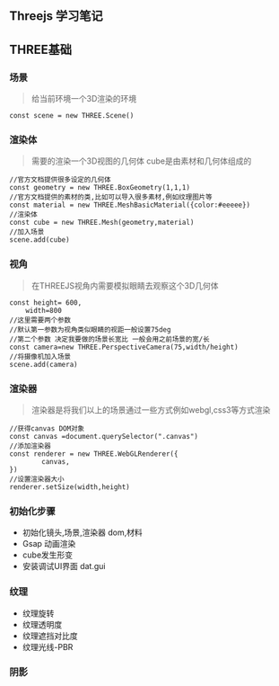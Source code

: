 <!--
 * @Author: GAtomis 850680822@qq.com
 * @Date: 2023-01-20 13:27:51
 * @LastEditors: GAtomis 850680822@qq.com
 * @LastEditTime: 2023-01-28 20:41:12
 * @FilePath: /workspace/threejs-init-react/THREEJS_LOG.md
 * @Description: 这是默认设置,请设置`customMade`, 打开koroFileHeader查看配置 进行设置: https://github.com/OBKoro1/koro1FileHeader/wiki/%E9%85%8D%E7%BD%AE
-->

## Threejs 学习笔记

## THREE基础

### 场景
> 给当前环境一个3D渲染的环境

```
const scene = new THREE.Scene()
```
### 渲染体 
> 需要的渲染一个3D视图的几何体
cube是由素材和几何体组成的
```
//官方文档提供很多设定的几何体
const geometry = new THREE.BoxGeometry(1,1,1)
//官方文档提供的素材的类,比如可以导入很多素材,例如纹理图片等
const material = new THREE.MeshBasicMaterial({color:#eeeee})
//渲染体
const cube = new THREE.Mesh(geometry,material)
//加入场景
scene.add(cube)
```


### 视角
>  在THREEJS视角内需要模拟眼睛去观察这个3D几何体
```
const height= 600,
    width=800 
//这里需要两个参数 
//默认第一参数为视角类似眼睛的视距一般设置75deg
//第二个参数 决定我要做的场景长宽比 一般会用之前场景的宽/长
const camera=new THREE.PerspectiveCamera(75,width/height)
//将摄像机加入场景
scene.add(camera)
```

### 渲染器
> 渲染器是将我们以上的场景通过一些方式例如webgl,css3等方式渲染
```
//获得canvas DOM对象
const canvas =document.querySelector(".canvas")
//添加渲染器
const renderer = new THREE.WebGLRenderer({
        canvas,
})
//设置渲染器大小
renderer.setSize(width,height)
```


### 初始化步骤
* 初始化镜头,场景,渲染器 dom,材料
* Gsap 动画渲染
* cube发生形变
* 安装调试UI界面 dat.gui


### 纹理
* 纹理旋转
* 纹理透明度
* 纹理遮挡对比度
* 纹理光线-PBR


### 阴影